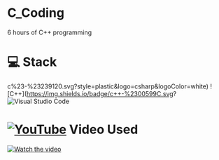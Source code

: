 # C_Coding
6 hours of C++ programming
# 💻  Stack<br/>
c%23-%23239120.svg?style=plastic&logo=csharp&logoColor=white) ![C++](https://img.shields.io/badge/c++-%2300599C.svg?
![Visual Studio Code](https://custom-icon-badges.demolab.com/badge/Visual%20Studio%20Code-0078d7.svg?logo=vsc&logoColor=white)

# [![YouTube](https://img.shields.io/badge/YouTube-%23FF0000.svg?logo=YouTube&logoColor=white)](#)  Video Used<br/>
[![Watch the video](https://ytcards.demolab.com/?id=TkoO8Z07hI&t)](https://www.youtube.com/watch?v=TkoO8Z07hI&t)
